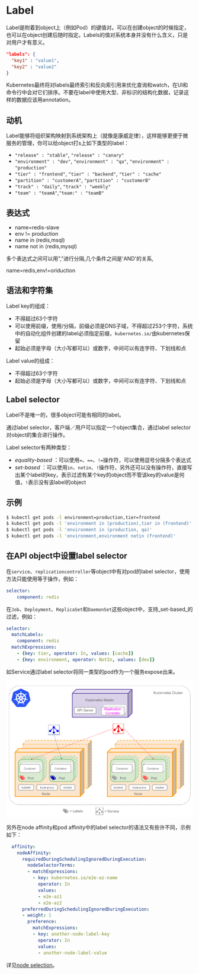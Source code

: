 # Label

Label是附着到object上（例如Pod）的键值对。可以在创建object的时候指定，也可以在object创建后随时指定。Labels的值对系统本身并没有什么含义，只是对用户才有意义。

```json
"labels": {
  "key1" : "value1",
  "key2" : "value2"
}
```

Kubernetes最终将对labels最终索引和反向索引用来优化查询和watch，在UI和命令行中会对它们排序。不要在label中使用大型、非标识的结构化数据，记录这样的数据应该用annotation。

## 动机

Label能够将组织架构映射到系统架构上（就像是康威定律），这样能够更便于微服务的管理，你可以给object打s上如下类型的label：

* `"release" : "stable"`, `"release" : "canary"`
* `"environment" : "dev"`, `"environment" : "qa"`, `"environment" : "production"`
* `"tier" : "frontend"`, `"tier" : "backend"`, `"tier" : "cache"`
* `"partition" : "customerA"`, `"partition" : "customerB"`
* `"track" : "daily"`, `"track" : "weekly"`
* `"team" : "teamA"`,`"team:" : "teamB"`

## 表达式

* name=redis-slave
* env != production
* name in \(redis,msql\)
* name not in \(redis,mysql\)

多个表达式之间可以用","进行分隔,几个条件之间是'AND'的关系,

name=redis,env!=oriduction



## 语法和字符集

Label key的组成：

* 不得超过63个字符
* 可以使用前缀，使用/分隔，前缀必须是DNS子域，不得超过253个字符，系统中的自动化组件创建的label必须指定前缀，`kubernetes.io/`由kubernetes保留
* 起始必须是字母（大小写都可以）或数字，中间可以有连字符、下划线和点

Label value的组成：

* 不得超过63个字符
* 起始必须是字母（大小写都可以）或数字，中间可以有连字符、下划线和点

## Label selector

Label不是唯一的，很多object可能有相同的label。

通过label selector，客户端／用户可以指定一个object集合，通过label selector对object的集合进行操作。

Label  selector有两种类型：

* _equality-based_  ：可以使用`=`、`==`、`!=`操作符，可以使用逗号分隔多个表达式
* _set-based_ ：可以使用`in`、`notin`、`!`操作符，另外还可以没有操作符，直接写出某个label的key，表示过滤有某个key的object而不管该key的value是何值，`!`表示没有该label的object

## 示例

```bash
$ kubectl get pods -l environment=production,tier=frontend
$ kubectl get pods -l 'environment in (production),tier in (frontend)'
$ kubectl get pods -l 'environment in (production, qa)'
$ kubectl get pods -l 'environment,environment notin (frontend)'
```

## 在API object中设置label selector

在`service`、`replicationcontroller`等object中有对pod的label selector，使用方法只能使用等于操作，例如：

```yaml
selector:
    component: redis
```

在`Job`、`Deployment`、`ReplicaSet`和`DaemonSet`这些object中，支持_set-based_的过滤，例如：

```Yaml
selector:
  matchLabels:
    component: redis
  matchExpressions:
    - {key: tier, operator: In, values: [cache]}
    - {key: environment, operator: NotIn, values: [dev]}
```

如Service通过label selector将同一类型的pod作为一个服务expose出来。

![](/assets/labels.png)

另外在node affinity和pod affinity中的label selector的语法又有些许不同，示例如下：

```Yaml
  affinity:
    nodeAffinity:
      requiredDuringSchedulingIgnoredDuringExecution:
        nodeSelectorTerms:
        - matchExpressions:
          - key: kubernetes.io/e2e-az-name
            operator: In
            values:
            - e2e-az1
            - e2e-az2
      preferredDuringSchedulingIgnoredDuringExecution:
      - weight: 1
        preference:
          matchExpressions:
          - key: another-node-label-key
            operator: In
            values:
            - another-node-label-value
```

详见[node selection](https://github.com/kubernetes/kubernetes.github.io/tree/master/docs/user-guide/node-selection)。

